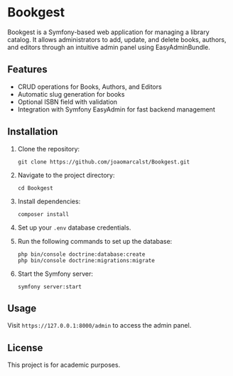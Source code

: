 # Bookgest

Bookgest is a Symfony-based web application for managing a library catalog. It allows administrators to add, update, and delete books, authors, and editors through an intuitive admin panel using EasyAdminBundle.

## Features

- CRUD operations for Books, Authors, and Editors
- Automatic slug generation for books
- Optional ISBN field with validation
- Integration with Symfony EasyAdmin for fast backend management

## Installation

1. Clone the repository:
   ```
   git clone https://github.com/joaomarcalst/Bookgest.git
   ```
2. Navigate to the project directory:
   ```
   cd Bookgest
   ```
3. Install dependencies:
   ```
   composer install
   ```
4. Set up your `.env` database credentials.

5. Run the following commands to set up the database:
   ```
   php bin/console doctrine:database:create
   php bin/console doctrine:migrations:migrate
   ```

6. Start the Symfony server:
   ```
   symfony server:start
   ```

## Usage

Visit `https://127.0.0.1:8000/admin` to access the admin panel.

## License

This project is for academic purposes.
